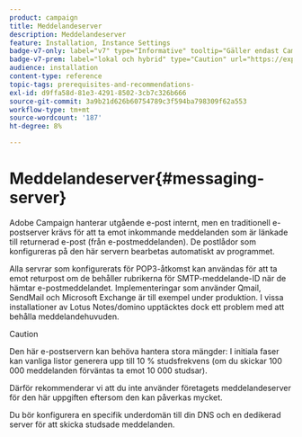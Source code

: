 ```yaml
---
product: campaign
title: Meddelandeserver
description: Meddelandeserver
feature: Installation, Instance Settings
badge-v7-only: label="v7" type="Informative" tooltip="Gäller endast Campaign Classic v7"
badge-v7-prem: label="lokal och hybrid" type="Caution" url="https://experienceleague.adobe.com/docs/campaign-classic/using/installing-campaign-classic/architecture-and-hosting-models/hosting-models-lp/hosting-models.html?lang=sv" tooltip="Gäller endast lokala och hybrida driftsättningar"
audience: installation
content-type: reference
topic-tags: prerequisites-and-recommendations-
exl-id: d9ffa58d-81e3-4291-8502-3cb7c326b666
source-git-commit: 3a9b21d626b60754789c3f594ba798309f62a553
workflow-type: tm+mt
source-wordcount: '187'
ht-degree: 8%

---
```


# Meddelandeserver{#messaging-server}



Adobe Campaign hanterar utgående e-post internt, men en traditionell e-postserver krävs för att ta emot inkommande meddelanden som är länkade till returnerad e-post (från e-postmeddelanden). De postlådor som konfigureras på den här servern bearbetas automatiskt av programmet.

Alla servrar som konfigurerats för POP3-åtkomst kan användas för att ta emot returpost om de behåller rubrikerna för SMTP-meddelande-ID när de hämtar e-postmeddelandet. Implementeringar som använder Qmail, SendMail och Microsoft Exchange är till exempel under produktion. I vissa installationer av Lotus Notes/domino upptäcktes dock ett problem med att behålla meddelandehuvuden.

>[!CAUTION]
>
>Den här e-postservern kan behöva hantera stora mängder: I initiala faser kan vanliga listor generera upp till 10 % studsfrekvens (om du skickar 100 000 meddelanden förväntas ta emot 10 000 studsar).
>
>Därför rekommenderar vi att du inte använder företagets meddelandeserver för den här uppgiften eftersom den kan påverkas mycket.
>
>Du bör konfigurera en specifik underdomän till din DNS och en dedikerad server för att skicka studsade meddelanden.
